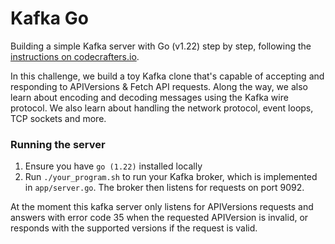 # Kafka Go

Building a simple Kafka server with Go (v1.22) step by step, following the
[instructions on codecrafters.io](https://codecrafters.io/challenges/kafka).

In this challenge, we build a toy Kafka clone that's capable of accepting and
responding to APIVersions & Fetch API requests. Along the way, we also learn about
encoding and decoding messages using the Kafka wire protocol. We also learn
about handling the network protocol, event loops, TCP sockets and more.

### Running the server

1. Ensure you have `go (1.22)` installed locally
1. Run `./your_program.sh` to run your Kafka broker, which is implemented in
   `app/server.go`. The broker then listens for requests on port 9092.

At the moment this kafka server only listens for APIVersions requests and
answers with error code 35 when the requested APIVersion is invalid, or responds
with the supported versions if the request is valid.
